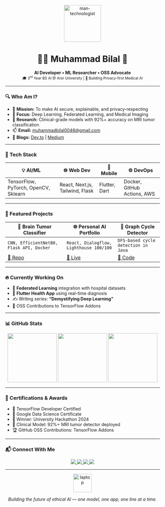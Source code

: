 <div align="center">
  <img src="https://raw.githubusercontent.com/Tarikul-Islam-Anik/Animated-Fluent-Emojis/master/Emojis/People/Man%20Technologist.png" width="120" alt="man-technologist" />
  <h1>👨‍💻 Muhammad Bilal 🚀</h1>
  <strong>AI Developer • ML Researcher • OSS Advocate</strong><br>
  <sup>🎓 3<sup>rd</sup> Year BS AI @ Aror University | 🧠 Building Privacy-first Medical AI</sup>
</div>

---

### 🔍 Who Am I?

- 🎯 **Mission:** To make AI secure, explainable, and privacy-respecting  
- 🧠 **Focus:** Deep Learning, Federated Learning, and Medical Imaging  
- 🧪 **Research:** Clinical-grade models with 92%+ accuracy on MRI tumor classification  
- 📫 **Email:** [muhammadbilal0046@gmail.com](mailto:muhammadbilal0046@gmail.com)  
- 📝 **Blogs:** [Dev.to](https://dev.to/bilal0046) | [Medium](https://medium.com/@muhammadbilal0046)

---

### 🧰 Tech Stack

| 💡 AI/ML | 🌐 Web Dev | 📱 Mobile | ⚙️ DevOps |
|---------|-----------|-----------|-----------|
| TensorFlow, PyTorch, OpenCV, Sklearn | React, Next.js, Tailwind, Flask | Flutter, Dart | Docker, GitHub Actions, AWS |

---

### 🚀 Featured Projects

| 🧠 Brain Tumor Classifier | 🌐 Personal AI Portfolio | 🔄 Graph Cycle Detector |
|---------------------------|--------------------------|--------------------------|
| `CNN, EfficientNetB0, Flask API, Docker` | `React, Dialogflow, Lighthouse 100/100` | `DFS-based cycle detection in Java` |
| [🔗 Repo](https://github.com/bilal-0046/brain-tumor-detection) | [🔗 Live](https://github.com/bilal-0046/portfolio) | [🔗 Code](https://github.com/bilal-0046/graph-cycle-detection) |

---

### 🔥 Currently Working On

- 🩻 **Federated Learning** integration with hospital datasets  
- 📱 **Flutter Health App** using real-time diagnosis  
- ✍️ Writing series: **“Demystifying Deep Learning”**  
- 🤝 OSS Contributions to TensorFlow Addons  

---

### 📊 GitHub Stats

<div align="center">
  <img src="https://github-readme-stats.vercel.app/api?username=bilal-0046&show_icons=true&theme=radical&hide_border=true&bg_color=0d1117" height="160" />
  <img src="https://github-readme-stats.vercel.app/api/top-langs?username=bilal-0046&layout=compact&theme=radical&hide_border=true&bg_color=0d1117" height="160" />
  <img src="https://github-readme-streak-stats.herokuapp.com/?user=bilal-0046&theme=radical&hide_border=true&background=0d1117" height="160" />
</div>

---

### 🏅 Certifications & Awards

- 🧠 TensorFlow Developer Certified  
- 📜 Google Data Science Certificate  
- 🥇 Winner: University Hackathon 2024  
- 🚀 Clinical Model: 92%+ MRI tumor detector deployed  
- 🏆 GitHub OSS Contributions: TensorFlow Addons

---

### 📬 Connect With Me

<p align="center">
  <a href="mailto:muhammadbilal0046@gmail.com">
    <img src="https://img.shields.io/badge/Gmail-D14836?style=for-the-badge&logo=gmail&logoColor=white" />
  </a>
  <a href="https://www.linkedin.com/in/muhammadbilal0046">
    <img src="https://img.shields.io/badge/LinkedIn-0077B5?style=for-the-badge&logo=linkedin&logoColor=white" />
  </a>
  <a href="https://github.com/bilal-0046">
    <img src="https://img.shields.io/badge/GitHub-181717?style=for-the-badge&logo=github&logoColor=white" />
  </a>
  <a href="https://dev.to/bilal0046">
    <img src="https://img.shields.io/badge/Dev.to-0A0A0A?style=for-the-badge&logo=dev.to&logoColor=white" />
  </a>
</p>

---

<div align="center">
  <img src="https://raw.githubusercontent.com/Tarikul-Islam-Anik/Animated-Fluent-Emojis/master/Emojis/Objects/Laptop.png" width="60" alt="laptop"/>
  <p><em>Building the future of ethical AI — one model, one app, one line at a time.</em></p>
</div>
